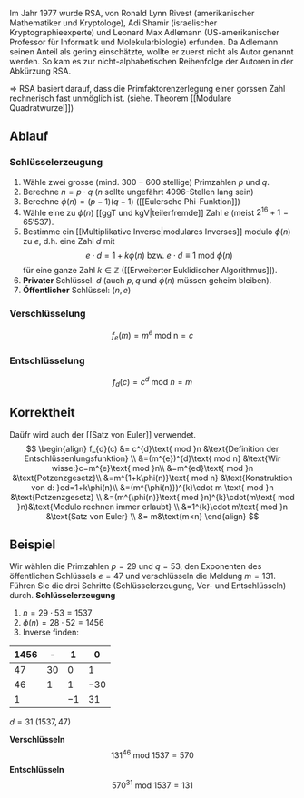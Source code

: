 Im Jahr 1977 wurde RSA, von Ronald Lynn Rivest (amerikanischer Mathematiker und Kryptologe), Adi Shamir (israelischer Kryptographieexperte) und Leonard Max Adlemann (US-amerikanischer Professor für Informatik und Molekularbiologie) erfunden. Da Adlemann seinen Anteil als gering einschätzte, wollte er zuerst nicht als Autor genannt werden. So kam es zur nicht-alphabetischen Reihenfolge der
Autoren in der Abkürzung RSA.

=> RSA basiert darauf, dass die Primfaktorenzerlegung einer gorssen Zahl rechnerisch fast unmöglich ist. (siehe. Theorem [[Modulare Quadratwurzel]])
## Ablauf
### Schlüsselerzeugung
1. Wähle zwei grosse (mind. $300-600$ stellige) Primzahlen $p$ und $q$.
2. Berechne $n=p\cdot q$ ($n$ sollte ungefährt 4096-Stellen lang sein)
3. Berechne $\phi(n)=(p-1)(q-1)$ ([[Eulersche Phi-Funktion]])
4. Wähle eine zu $\phi(n)$ [[ggT und kgV|teilerfremde]] Zahl $e$ (meist $2^{16}+1 = 65'537$).
5. Bestimme ein [[Multiplikative Inverse|modulares Inverses]] modulo $\phi(n)$ zu $e$, d.h. eine Zahl $d$ mit
$$
e\cdot d=1+k\phi(n)\text{   bzw.   }e\cdot d\equiv 1\text{ mod }\phi(n)
$$
	für eine ganze Zahl $k \in\mathbb{Z}$ ([[Erweiterter Euklidischer Algorithmus]]).
6. **Privater** Schlüssel: $d$ (auch $p,q$ und $\phi(n)$ müssen geheim bleiben).
7. **Öffentlicher** Schlüssel: $(n,e)$

### Verschlüsselung
$$
f_{e}(m)=m^{e}\text{ mod n} =c
$$
### Entschlüsselung
$$
f_{d}(c)=c^{d}\text{ mod }n =m
$$

## Korrektheit
Daüfr wird auch der [[Satz von Euler]] verwendet.
$$
\begin{align}
f_{d}(c) &= c^{d}\text{ mod }n &\text{Definition der Entschlüssenlungsfunktion} \\
&=(m^{e})^{d}\text{ mod n} &\text{Wir wisse:}c=m^{e}\text{ mod }n\\
&=m^{ed}\text{ mod }n &\text{Potzenzgesetz}\\
&=m^{1+k\phi(n)}\text{ mod n} &\text{Konstruktion von d: }ed=1+k\phi(n)\\
&=(m^{\phi(n)})^{k}\cdot m \text{ mod }n &\text{Potzenzgesetz} \\
&=(m^{\phi(n)}\text{ mod }n)^{k}\cdot(m\text{ mod }n)&\text{Modulo rechnen immer erlaubt} \\
&=1^{k}\cdot m\text{ mod }n &\text{Satz von Euler} \\
&= m&\text{m<n}
\end{align}
$$


## Beispiel
Wir wählen die Primzahlen $p = 29$ und $q = 53$, den Exponenten des öffentlichen Schlüssels $e = 47$ und verschlüsseln die Meldung $m = 131$. Führen Sie die drei Schritte (Schlüsselerzeugung, Ver- und Entschlüsseln) durch.
**Schlüsselerzeugung**
1. $n=29\cdot53=1537$
2. $\phi(n)=28\cdot52=1456$
3. Inverse finden:

| $1456$ | -    | $1$  | $0$   |
| ------ | ---- | ---- | ----- |
| $47$   | $30$ | $0$  | $1$   |
| $46$   | 1    | $1$  | $-30$ |
| 1      |      | $-1$ | $31$  |
$d=31$
$(1537,47)$

**Verschlüsseln**
$$
131^{46}\text{ mod }1537 = 570
$$
**Entschlüsseln**
$$
570^{31}\text{ mod }1537=131
$$
